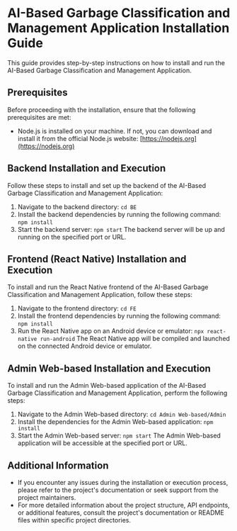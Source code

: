 # AI-Based Garbage Classification and Management Application Installation Guide

This guide provides step-by-step instructions on how to install and run the AI-Based Garbage Classification and Management Application.

## Prerequisites

Before proceeding with the installation, ensure that the following prerequisites are met:

- Node.js is installed on your machine. If not, you can download and install it from the official Node.js website: [https://nodejs.org](https://nodejs.org)

## Backend Installation and Execution

Follow these steps to install and set up the backend of the AI-Based Garbage Classification and Management Application:

1. Navigate to the backend directory:
`cd BE`
2. Install the backend dependencies by running the following command:
`npm install`
3. Start the backend server:
`npm start`
The backend server will be up and running on the specified port or URL.

## Frontend (React Native) Installation and Execution

To install and run the React Native frontend of the AI-Based Garbage Classification and Management Application, follow these steps:

1. Navigate to the frontend directory: `cd FE`
2. Install the frontend dependencies by running the following command:
`npm install`
3. Run the React Native app on an Android device or emulator:
`npx react-native run-android`
The React Native app will be compiled and launched on the connected Android device or emulator.

## Admin Web-based Installation and Execution

To install and run the Admin Web-based application of the AI-Based Garbage Classification and Management Application, perform the following steps:

1. Navigate to the Admin Web-based directory:
`cd Admin Web-based/Admin`
2. Install the dependencies for the Admin Web-based application:
`npm install`
3. Start the Admin Web-based server:
`npm start`
The Admin Web-based application will be accessible at the specified port or URL.

## Additional Information

- If you encounter any issues during the installation or execution process, please refer to the project's documentation or seek support from the project maintainers.
- For more detailed information about the project structure, API endpoints, or additional features, consult the project's documentation or README files within specific project directories.




